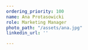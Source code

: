 ```yaml
---
ordering_priority: 100
name: Ana Protasowicki
role: Marketing Manager
photo_path: "/assets/ana.jpg"
linkedin_url: ''

---
```

